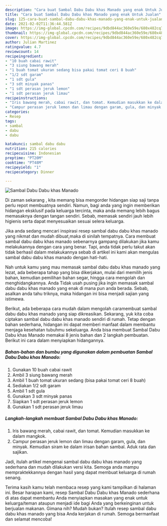 ```yaml
---
description: "Cara buat Sambal Dabu Dabu khas Manado yang enak Untuk Jualan"
title: "Cara buat Sambal Dabu Dabu khas Manado yang enak Untuk Jualan"
slug: 125-cara-buat-sambal-dabu-dabu-khas-manado-yang-enak-untuk-jualan
date: 2021-02-02T11:36:44.581Z
image: https://img-global.cpcdn.com/recipes/9dbd844ac360e59e/680x482cq70/sambal-dabu-dabu-khas-manado-foto-resep-utama.jpg
thumbnail: https://img-global.cpcdn.com/recipes/9dbd844ac360e59e/680x482cq70/sambal-dabu-dabu-khas-manado-foto-resep-utama.jpg
cover: https://img-global.cpcdn.com/recipes/9dbd844ac360e59e/680x482cq70/sambal-dabu-dabu-khas-manado-foto-resep-utama.jpg
author: Julian Martinez
ratingvalue: 4.7
reviewcount: 14
recipeingredient:
- "10 buah cabai rawit"
- "3 siung bawang merah"
- "1 buah tomat ukuran sedang bisa pakai tomat ceri 8 buah"
- "1/2 sdt garam"
- "1 sdt gula"
- "3 sdt minyak panas"
- "1 sdt perasan jeruk lemon"
- "1 sdt perasan jeruk limau"
recipeinstructions:
- "Iris bawang merah, cabai rawit, dan tomat. Kemudian masukkan ke dalam mangkok."
- "Campur perasan jeruk lemon dan limau dengan garam, gula, dan minyak. Kemudian siram ke dalam irisan bahan sambal. Aduk rata dan sajikan."
categories:
- Resep
tags:
- sambal
- dabu
- dabu

katakunci: sambal dabu dabu 
nutrition: 215 calories
recipecuisine: Indonesian
preptime: "PT20M"
cooktime: "PT48M"
recipeyield: "1"
recipecategory: Dinner

---
```



![Sambal Dabu Dabu khas Manado](https://img-global.cpcdn.com/recipes/9dbd844ac360e59e/680x482cq70/sambal-dabu-dabu-khas-manado-foto-resep-utama.jpg)

Di zaman  sekarang , kita memang bisa mengorder hidangan siap saji tanpa perlu repot membuatnya sendiri. Namun, bagi anda yang ingin memberikan hidangan eksklusif pada keluarga tercinta, maka anda memang lebih bagus memasaknya dengan tangan sendiri. Sebab, memasak sendiri jauh lebih higienis serta dapat menyesuaikan sesuai selera keluarga.

Jika anda sedang mencari inspirasi resep sambal dabu dabu khas manado yang nikmat dan mudah dibuat,maka di sinilah tempatnya. Cara membuat sambal dabu dabu khas manado  sebenarnya gampang dilakukan jika kamu melakukannya dengan cara yang benar. Tapi, anda tidak perlu takut akan tidak berhasil dalam melakukannya 
sebab di artikel ini kami akan mengulas sambal dabu dabu khas manado dengan hati-hati.  



Nah untuk kamu yang mau memasak sambal dabu dabu khas manado yang lezat, ada beberapa tahap yang bisa dikerjakan, mulai dari memilih jenis bahan, kemudian pemilihan bahan segar, hingga cara mengolah dan menghidangkannya. Anda Tidak usah pusing jika ingin memasak sambal dabu dabu khas manado yang enak di mana pun anda berada. Sebab, asalkan anda  tahu triknya, maka hidangan ini bisa menjadi sajian yang istimewa.

Berikut, ada beberapa cara mudah dalam mengolah caramembuat sambal dabu dabu khas manado yang siap dikreasikan. Sekarang, yuk kita coba ciptakan sambal dabu dabu khas manado sendiri di rumah. Tetap dengan bahan sederhana, hidangan ini dapat memberi manfaat dalam membantu menjaga kesehatan tubuhmu sekeluarga. Anda bisa membuat Sambal Dabu Dabu khas Manado memakai 8 jenis bahan dan 2 langkah pembuatan. Berikut ini cara dalam menyiapkan hidangannya.

<!--inarticleads1-->

##### Bahan-bahan dan bumbu yang digunakan dalam pembuatan Sambal Dabu Dabu khas Manado:

1. Gunakan 10 buah cabai rawit
1. Ambil 3 siung bawang merah
1. Ambil 1 buah tomat ukuran sedang (bisa pakai tomat ceri 8 buah)
1. Sediakan 1/2 sdt garam
1. Ambil 1 sdt gula
1. Gunakan 3 sdt minyak panas
1. Siapkan 1 sdt perasan jeruk lemon
1. Gunakan 1 sdt perasan jeruk limau




<!--inarticleads2-->

##### Langkah-langkah membuat Sambal Dabu Dabu khas Manado:

1. Iris bawang merah, cabai rawit, dan tomat. Kemudian masukkan ke dalam mangkok.
1. Campur perasan jeruk lemon dan limau dengan garam, gula, dan minyak. Kemudian siram ke dalam irisan bahan sambal. Aduk rata dan sajikan.




Jadi, itulah artikel mengenai  sambal dabu dabu khas manado  yang sederhana dan mudah dilakukan versi kita. Semoga anda mampu mempraktekkannya dengan hasil yang dapat membuat keluarga di rumah senang. 

Terima kasih kamu telah membaca resep yang kami tampilkan di halaman ini. Besar harapan kami, resep  Sambal Dabu Dabu khas Manado sederhana di atas dapat membantu Anda menyiapkan masakan yang enak untuk keluarga/teman ataupun menjadi ide bagi Anda yang berkeinginan untuk berjualan makanan. Gimana nih? Mudah bukan? Itulah resep sambal dabu dabu khas manado yang bisa Anda kerjakan di rumah. Semoga bermanfaat dan selamat mencoba!

